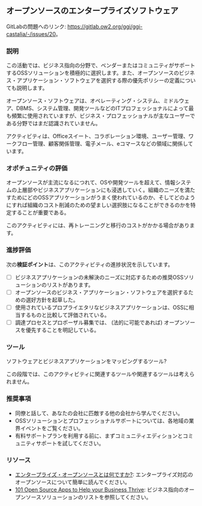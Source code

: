 ## オープンソースのエンタープライズソフトウェア

GitLabの問題へのリンク: <https://gitlab.ow2.org/ggi/ggi-castalia/-/issues/20>。

### 説明

この活動では、ビジネス指向の分野で、ベンダーまたはコミュニティがサポートするOSSソリューションを積極的に選択します。また、オープンソースのビジネス・アプリケーション・ソフトウェアを選択する際の優先ポリシーの定義についても説明します。

オープンソース・ソフトウェアは、オペレーティング・システム、ミドルウェア、DBMS、システム管理、開発ツールなどのITプロフェッショナルによって最も頻繁に使用されていますが、ビジネス・プロフェッショナルが主なユーザーである分野ではまだ認識されていません。

アクティビティは、Officeスイート、コラボレーション環境、ユーザー管理、ワークフロー管理、顧客関係管理、電子メール、eコマースなどの領域に関係しています。

### オポチュニティの評価

オープンソースが主流になるにつれて、OSや開発ツールを超えて、情報システムの上層部やビジネスアプリケーションにも浸透していく。組織のニーズを満たすためにどのOSSアプリケーションがうまく使われているのか、そしてどのようにすれば組織のコスト削減のための望ましい選択肢になることができるのかを特定することが重要である。

このアクティビティには、再トレーニングと移行のコストがかかる場合があります。


### 進捗評価

次の**検証ポイント**は、このアクティビティの進捗状況を示しています。
- [ ] ビジネスアプリケーションの未解決のニーズに対応するための推奨OSSソリューションのリストがあります。
- [ ] オープンソースのビジネス・アプリケーション・ソフトウェアを選択するための選好方針を起草した。
- [ ] 使用されているプロプライエタリなビジネスアプリケーションは、OSSに相当するものと比較して評価されている。
- [ ] 調達プロセスとプロポーザル募集では、 (法的に可能であれば) オープンソースを優先することを明記している。

### ツール

ソフトウェアとビジネスアプリケーションをマッピングするツール?

この段階では、このアクティビティに関連するツールや関連するツールは考えられません。

### 推奨事項

* 同僚と話して、あなたの会社に匹敵する他の会社から学んでください。
* OSSソリューションとプロフェッショナルサポートについては、各地域の業界イベントをご覧ください。
* 有料サポートプランを利用する前に、まずコミュニティエディションとコミュニティサポートを試してください。


### リソース

* [エンタープライズ・オープンソースとは何ですか?](https://www.redhat.com/en/blog/what-enterprise-open-source): エンタープライズ対応のオープンソースについて簡単に読んでください。
* [101 Open Source Apps to Help your Business Thrive](https://digital.com/creating-an-llc/open-source-business/): ビジネス指向のオープンソースソリューションのリストを参照してください。
